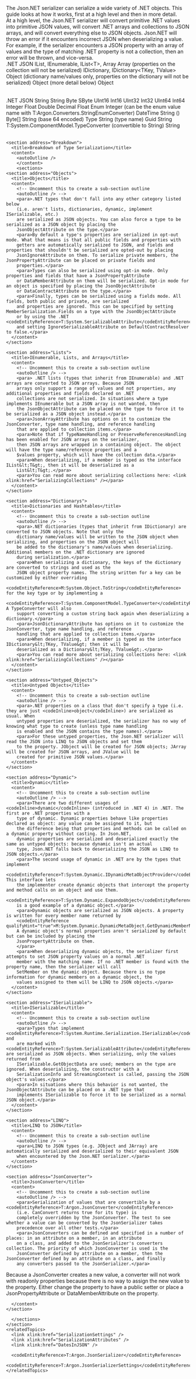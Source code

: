 <?xml version="1.0" encoding="utf-8"?>
<topic id="SerializationGuide" revisionNumber="1">
  <developerConceptualDocument xmlns="http://ddue.schemas.microsoft.com/authoring/2003/5" xmlns:xlink="http://www.w3.org/1999/xlink">
    <!--
    <summary>
      <para>Optional summary abstract</para>
    </summary>
    -->
    <introduction>
      <para>The Json.NET serializer can serialize a wide variety of .NET objects. This guide looks at how it works, first at a high level and then in more detail.</para>
      <autoOutline lead="none" excludeRelatedTopics="true" />
    </introduction>
    <!-- Add one or more top-level section elements.  These are collapsible.
         If using <autoOutline />, add an address attribute to identify it
         and specify a title so that it can be jumped to with a hyperlink. -->
    <section address="Summary">
      <title>Summary</title>
      <content>
        <!-- Uncomment this to create a sub-section outline
        <autoOutline /> -->
        <para>At a high level, the Json.NET serializer will convert primitive .NET values into primitive JSON values,
        will convert .NET arrays and collections to JSON arrays, and will convert everything else to JSON objects.</para>
        <para>Json.NET will throw an error if it encounters incorrect JSON when deserializing a value. For example, if
        the serializer encounters a JSON property with an array of values and the type of matching .NET property is not
        a collection, then an error will be thrown, and vice-versa.</para>
      </content>
    </section>
    <section address="ComplexTypes">
      <title>Complex Types</title>
<content>
<table>
  <tableHeader>
    <row>
      <entry><para>.NET</para></entry>
      <entry><para>JSON</para></entry>
    </row>
  </tableHeader>
  <row>
    <entry><para><legacyBold>IList, IEnumerable, IList&lt;T&gt;, Array</legacyBold></para></entry>
    <entry><para>Array (properties on the collection will not be serialized)</para></entry>
  </row>
  <row>
    <entry><para><legacyBold>IDictionary, IDictionary&lt;TKey, TValue&gt;</legacyBold></para></entry>
    <entry><para>Object (dictionary name/values only, properties on the dictionary will not be serialized)</para></entry>
  </row>
  <row>
    <entry><para><legacyBold>Object (more detail below)</legacyBold></para></entry>
    <entry><para>Object</para></entry>
  </row>
</table>
</content>
    </section>
    <section address="PrimitiveTypes">
      <title>Primitive Types</title>
<content>
<table>
  <tableHeader>
    <row>
      <entry><para>.NET</para></entry>
      <entry><para>JSON</para></entry>
    </row>
  </tableHeader>
  <row>
    <entry><para><legacyBold>String</legacyBold></para></entry>
    <entry><para>String</para></entry>
  </row>
  <row>
    <entry><para><legacyBold>Byte</legacyBold></para>
<para><legacyBold>SByte</legacyBold></para>
<para><legacyBold>UInt16</legacyBold></para>
<para><legacyBold>Int16</legacyBold></para>
<para><legacyBold>UInt32</legacyBold></para>
<para><legacyBold>Int32</legacyBold></para>
<para><legacyBold>UInt64</legacyBold></para>
<para><legacyBold>Int64</legacyBold></para></entry>
    <entry><para>Integer</para></entry>
  </row>
  <row>
    <entry>
    <para><legacyBold>Float</legacyBold></para>
    <para><legacyBold>Double</legacyBold></para>
    <para><legacyBold>Decimal</legacyBold></para>
    </entry>
    <entry><para>Float</para></entry>
  </row>
  <row>
    <entry>
    <para><legacyBold>Enum</legacyBold></para>
    </entry>
    <entry><para>Integer (can be the enum value name with <codeEntityReference>T:Argon.Converters.StringEnumConverter</codeEntityReference>)</para></entry>
  </row>
  <row>
    <entry>
    <para><legacyBold>DateTime</legacyBold></para>
    </entry>
    <entry><para>String (<link xlink:href="DatesInJSON" />)</para></entry>
  </row>
  <row>
    <entry>
    <para><legacyBold>Byte[]</legacyBold></para>
    </entry>
    <entry><para>String (base 64 encoded)</para></entry>
  </row>
  <row>
    <entry>
    <para><legacyBold>Type</legacyBold></para>
    </entry>
    <entry><para>String (type name)</para></entry>
  </row>
  <row>
    <entry>
    <para><legacyBold>Guid</legacyBold></para>
    </entry>
    <entry><para>String</para></entry>
  </row>
  <row>
    <entry>
    <para><legacyBold><codeEntityReference>T:System.ComponentModel.TypeConverter</codeEntityReference> (convertible to String)</legacyBold></para>
    </entry>
    <entry><para>String</para></entry>
  </row>
</table>
</content>
    </section>

    <section address="Breakdown">
      <title>Breakdown of Type Serialization</title>
      <content>
        <autoOutline />
		</content>
		<sections>
    <section address="Objects">
      <title>Objects</title>
      <content>
        <!-- Uncomment this to create a sub-section outline
        <autoOutline /> -->
        <para>.NET types that don't fall into any other category listed below
        (i.e. aren't lists, dictionaries, dynamic, implement ISerializable, etc.)
        are serialized as JSON objects. You can also force a type to be serialized as a JSON object by placing the
        JsonObjectAttribute on the type.</para>
        <para>By default a type's properties are serialized in opt-out mode. What that means is that all public fields and properties with
        getters are automatically serialized to JSON, and fields and properties that shouldn't be serialized are opted-out by placing
        JsonIgnoreAttribute on them. To serialize private members, the JsonPropertyAttribute can be placed on private fields and
        properties.</para>
        <para>Types can also be serialized using opt-in mode. Only properties and fields that have a JsonPropertyAttribute
        or DataMemberAttribute on them will be serialized. Opt-in mode for an object is specified by placing the JsonObjectAttribute
        or DataContractAttribute on the type.</para>
        <para>Finally, types can be serialized using a fields mode. All fields, both public and private, are serialized
        and properties are ignored. This can be specified by setting MemberSerialization.Fields on a type with the JsonObjectAttribute
        or by using the .NET <codeEntityReference>T:System.SerializableAttribute</codeEntityReference>
        and setting IgnoreSerializableAttribute on DefaultContractResolver to false.</para>
      </content>
    </section>   

    <section address="Lists">
      <title>IEnumerable, Lists, and Arrays</title>
      <content>
        <!-- Uncomment this to create a sub-section outline
        <autoOutline /> -->
        <para> .NET lists (types that inherit from IEnumerable) and .NET arrays are converted to JSON arrays. Because JSON
        arrays only support a range of values and not properties, any additional properties and fields declared on .NET
        collections are not serialized. In situations where a type implements IEnumerable but a JSON array is not wanted, then
        the JsonObjectAttribute can be placed on the type to force it to be serialized as a JSON object instead.</para>
        <para>JsonArrayAttribute has options on it to customize the JsonConverter, type name handling, and reference handling
        that are applied to collection items.</para>
        <para>Note that if TypeNameHandling or PreserveReferencesHandling has been enabled for JSON arrays on the serializer,
        then JSON arrays are wrapped in a containing object. The object will have the type name/reference properties and a
        $values property, which will have the collection data.</para>
        <para>When deserializing, if a member is typed as the interface IList&lt;T&gt;, then it will be deserialized as a
        List&lt;T&gt;.</para>
        <para>You can read more about serializing collections here: <link xlink:href="SerializingCollections" /></para>
      </content>
    </section>   

    <section address="Dictionarys">
      <title>Dictionaries and Hashtables</title>
      <content>
        <!-- Uncomment this to create a sub-section outline
        <autoOutline /> -->
        <para>.NET dictionaries (types that inherit from IDictionary) are converted to JSON objects. Note that only the
        dictionary name/values will be written to the JSON object when serializing, and properties on the JSON object will
        be added to the dictionary's name/values when deserializing. Additional members on the .NET dictionary are ignored
        during serialization.</para>
        <para>When serializing a dictionary, the keys of the dictionary are converted to strings and used as the
        JSON object property names. The string written for a key can be customized by either overriding
        <codeEntityReference>M:System.Object.ToString</codeEntityReference> for the key type or by implementing a
        <codeEntityReference>T:System.ComponentModel.TypeConverter</codeEntityReference>. A TypeConverter will also
        support converting a custom string back again when deserializing a dictionary.</para>
        <para>JsonDictionaryAttribute has options on it to customize the JsonConverter, type name handling, and reference
        handling that are applied to collection items.</para>
        <para>When deserializing, if a member is typed as the interface IDictionary&lt;TKey, TValue&gt; then it will be
        deserialized as a Dictionary&lt;TKey, TValue&gt;.</para>
        <para>You can read more about serializing collections here: <link xlink:href="SerializingCollections" /></para>
      </content>
    </section>

    <section address="Untyped_Objects">
      <title>Untyped Objects</title>
      <content>
        <!-- Uncomment this to create a sub-section outline
        <autoOutline /> -->
        <para>.NET properties on a class that don't specify a type (i.e. they are just <codeInline>object</codeInline>) are serialized as usual. When
        untyped properties are deserialized, the serializer has no way of knowing what type to create (unless type name handling
        is enabled and the JSON contains the type names).</para>
        <para>For these untyped properties, the Json.NET serializer will read the JSON into LINQ to JSON objects and set them
        to the property. JObject will be created for JSON objects; JArray will be created for JSON arrays, and JValue will be
        created for primitive JSON values.</para>
      </content>
    </section>

    <section address="Dynamic">
      <title>Dynamic</title>
      <content>
        <!-- Uncomment this to create a sub-section outline
        <autoOutline /> -->
        <para>There are two different usages of <codeInline>dynamic</codeInline> (introduced in .NET 4) in .NET. The first are .NET properties with a
        type of dynamic. Dynamic properties behave like properties declared as object: any value can be assigned to it, but
        the difference being that properties and methods can be called on a dynamic property without casting. In Json.NET,
        dynamic properties are serialized and deserialized exactly the same as untyped objects: because dynamic isn't an actual
        type, Json.NET falls back to deserializing the JSON as LINQ to JSON objects.</para>
        <para>The second usage of dynamic in .NET are by the types that implement
        <codeEntityReference>T:System.Dynamic.IDynamicMetaObjectProvider</codeEntityReference>. This interface lets
        the implementer create dynamic objects that intercept the property and method calls on an object and use them.
        <codeEntityReference>T:System.Dynamic.ExpandoObject</codeEntityReference>
        is a good example of a dynamic object.</para>
        <para>Dynamic objects are serialized as JSON objects. A property is written for every member name returned by
        <codeEntityReference qualifyHint="true">M:System.Dynamic.DynamicMetaObject.GetDynamicMemberNames</codeEntityReference>.
        A dynamic object's normal properties aren't serialized by default but can be included by placing the
        JsonPropertyAttribute on them.
        </para>
        <para>When deserializing dynamic objects, the serializer first attempts to set JSON property values on a normal .NET
        member with the matching name. If no .NET member is found with the property name, then the serializer will call
        SetMember on the dynamic object. Because there is no type information for dynamic members on a dynamic object, the
        values assigned to them will be LINQ to JSON objects.</para>
      </content>
    </section>

    <section address="ISerializable">
      <title>ISerializable</title>
      <content>
        <!-- Uncomment this to create a sub-section outline
        <autoOutline /> -->
        <para>Types that implement <codeEntityReference>T:System.Runtime.Serialization.ISerializable</codeEntityReference> and
        are marked with <codeEntityReference>T:System.SerializableAttribute</codeEntityReference> are serialized as JSON objects. When serializing, only the values returned from
        ISerializable.GetObjectData are used; members on the type are ignored. When deserializing, the constructor with a
        SerializationInfo and StreamingContext is called, passing the JSON object's values.</para>
        <para>In situations where this behavior is not wanted, the JsonObjectAttribute can be placed on a .NET type that
        implements ISerializable to force it to be serialized as a normal JSON object.</para>
      </content>
    </section>

    <section address="LINQ">
      <title>LINQ to JSON</title>
      <content>
        <!-- Uncomment this to create a sub-section outline
        <autoOutline /> -->
        <para>LINQ to JSON types (e.g. JObject and JArray) are automatically serialized and deserialized to their equivalent JSON
        when encountered by the Json.NET serializer.</para>
      </content>
    </section>   

    <section address="JsonConverter">
      <title>JsonConverter</title>
      <content>
        <!-- Uncomment this to create a sub-section outline
        <autoOutline /> -->
        <para>Serialization of values that are convertible by a <codeEntityReference>T:Argon.JsonConverter</codeEntityReference>
        (i.e. CanConvert returns true for its type) is
        completely overridden by the JsonConverter. The test to see whether a value can be converted by the JsonSerializer takes
        precedence over all other tests.</para>
        <para>JsonConverters can be defined and specified in a number of places: in an attribute on a member, in an attribute
        on a class, and added to the JsonSerializer's converters collection. The priority of which JsonConverter is used is the
        JsonConverter defined by attribute on a member, then the JsonConverter defined by an attribute on a class, and finally
        any converters passed to the JsonSerializer.</para>
        
<alert class="note">
  <para>Because a JsonConverter creates a new value, a converter will not work with readonly properties because there is no way to assign the new
  value to the property. Either change the property to have a public setter or place a JsonPropertyAttribute or DataMemberAttribute on the property.</para>
</alert>

      </content>
    </section>
    
      </sections>
    </section>
    <relatedTopics>
      <link xlink:href="SerializationSettings" />
      <link xlink:href="SerializationAttributes" />
      <link xlink:href="DatesInJSON" />

      <codeEntityReference>T:Argon.JsonSerializer</codeEntityReference>
      <codeEntityReference>T:Argon.JsonSerializerSettings</codeEntityReference>
    </relatedTopics>
  </developerConceptualDocument>
</topic>
